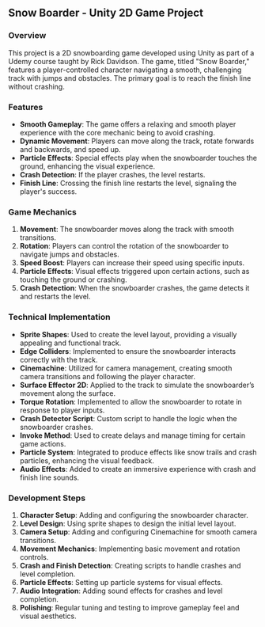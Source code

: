 ## Snow Boarder - Unity 2D Game Project

### Overview
This project is a 2D snowboarding game developed using Unity as part of a Udemy course taught by Rick Davidson. The game, titled "Snow Boarder," features a player-controlled character navigating a smooth, challenging track with jumps and obstacles. The primary goal is to reach the finish line without crashing.

### Features
- **Smooth Gameplay**: The game offers a relaxing and smooth player experience with the core mechanic being to avoid crashing.
- **Dynamic Movement**: Players can move along the track, rotate forwards and backwards, and speed up.
- **Particle Effects**: Special effects play when the snowboarder touches the ground, enhancing the visual experience.
- **Crash Detection**: If the player crashes, the level restarts.
- **Finish Line**: Crossing the finish line restarts the level, signaling the player's success.

### Game Mechanics
1. **Movement**: The snowboarder moves along the track with smooth transitions.
2. **Rotation**: Players can control the rotation of the snowboarder to navigate jumps and obstacles.
3. **Speed Boost**: Players can increase their speed using specific inputs.
4. **Particle Effects**: Visual effects triggered upon certain actions, such as touching the ground or crashing.
5. **Crash Detection**: When the snowboarder crashes, the game detects it and restarts the level.

### Technical Implementation
- **Sprite Shapes**: Used to create the level layout, providing a visually appealing and functional track.
- **Edge Colliders**: Implemented to ensure the snowboarder interacts correctly with the track.
- **Cinemachine**: Utilized for camera management, creating smooth camera transitions and following the player character.
- **Surface Effector 2D**: Applied to the track to simulate the snowboarder’s movement along the surface.
- **Torque Rotation**: Implemented to allow the snowboarder to rotate in response to player inputs.
- **Crash Detector Script**: Custom script to handle the logic when the snowboarder crashes.
- **Invoke Method**: Used to create delays and manage timing for certain game actions.
- **Particle System**: Integrated to produce effects like snow trails and crash particles, enhancing the visual feedback.
- **Audio Effects**: Added to create an immersive experience with crash and finish line sounds.

### Development Steps
1. **Character Setup**: Adding and configuring the snowboarder character.
2. **Level Design**: Using sprite shapes to design the initial level layout.
3. **Camera Setup**: Adding and configuring Cinemachine for smooth camera transitions.
4. **Movement Mechanics**: Implementing basic movement and rotation controls.
5. **Crash and Finish Detection**: Creating scripts to handle crashes and level completion.
6. **Particle Effects**: Setting up particle systems for visual effects.
7. **Audio Integration**: Adding sound effects for crashes and level completion.
8. **Polishing**: Regular tuning and testing to improve gameplay feel and visual aesthetics.


